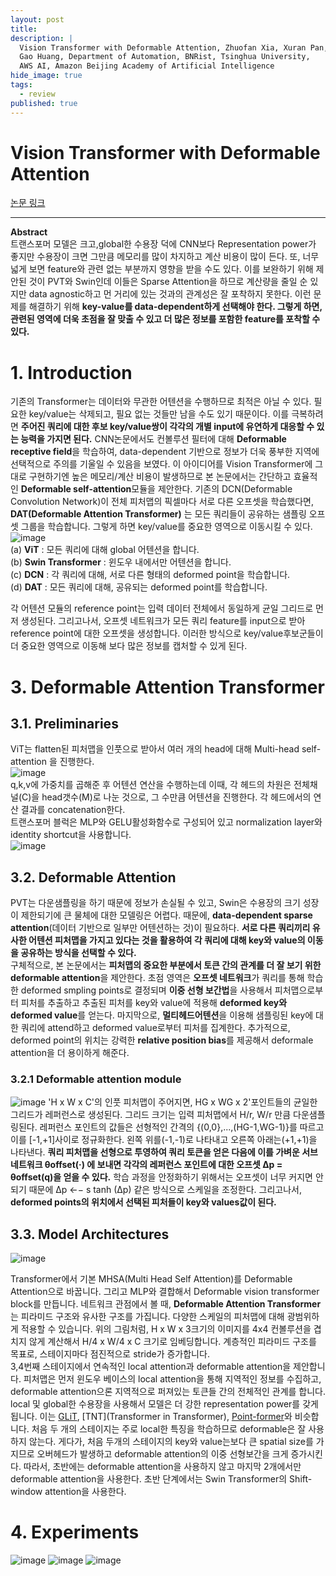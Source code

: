 ```yaml
---
layout: post
title: 
description: |
  Vision Transformer with Deformable Attention, Zhuofan Xia, Xuran Pan, Shiji Song, Li Erran Li, 
  Gao Huang, Department of Automation, BNRist, Tsinghua University, 
  AWS AI, Amazon Beijing Academy of Artificial Intelligence
hide_image: true
tags:
  - review
published: true
---
```


# Vision Transformer with Deformable Attention
[논문 링크](https://openaccess.thecvf.com/content/CVPR2022/html/Xia_Vision_Transformer_With_Deformable_Attention_CVPR_2022_paper.html?ref=https://githubhelp.com)

* * *
**Abstract**   
트랜스포머 모델은 크고,global한 수용장 덕에 CNN보다 Representation power가 좋지만 수용장이 크면 그만큼 메모리를 많이 차지하고 계산 비용이 많이 든다. 
또, 너무 넓게 보면 feature와 관련 없는 부분까지 영향을 받을 수도 있다. 이를 보완하기 위해 제안된 것이 PVT와 Swin인데 이들은 Sparse Attention을 하므로
계산량을 줄일 순 있지만 data agnostic하고 먼 거리에 있는 것과의 관계성은 잘 포착하지 못한다. 
이런 문제를 해결하기 위해 **key-value를 data-dependent하게 선택해야 한다. 그렇게 하면, 관련된 영역에 더욱 초점을 잘 맞출 수 있고 더 많은 정보를
포함한 feature를 포착할 수 있다.**

# 1. Introduction
기존의 Transformer는 데이터와 무관한 어텐션을 수행하므로 최적은 아닐 수 있다. 필요한 key/value는 삭제되고, 필요 없는 것들만 남을 수도 있기 때문이다. 
이를 극복하려면 **주어진 쿼리에 대한 후보 key/value쌍이 각각의 개별 input에 유연하게 대응할 수 있는 능력을 가지면 된다.** 
CNN논문에서도 컨볼루션 필터에 대해 **Deformable receptive field**을 학습하여, data-dependent 기반으로 정보가 더욱 풍부한 지역에 선택적으로 주의를 
기울일 수 있음을 보였다. 이 아이디어를 Vision Transformer에 그대로 구현하기엔 높은 메모리/계산 비용이 발생하므로 본 논문에서는 간단하고 효율적인
**Deformable self-attention**모듈을 제안한다. 기존의 DCN(Deformable Convolution Network)이 전체 피처맵의 픽셀마다 서로 다른 오프셋을 
학습했다면, **DAT(Deformable Attention Transformer)** 는 모든 쿼리들이 공유하는 샘플링 오프셋 그룹을 학습합니다. 그렇게 하면 key/value를 중요한 
영역으로 이동시킬 수 있다.      
![image](https://user-images.githubusercontent.com/69246778/214780171-e5ec7f19-5625-4f8c-a679-46aa14fd111d.png)   
(a) **ViT** : 모든 쿼리에 대해 global 어텐션을 합니다.   
(b) **Swin Transformer** : 윈도우 내에서만 어텐션을 합니다.   
(c) **DCN** : 각 쿼리에 대해, 서로 다른 형태의 deformed point을 학습합니다.   
(d) **DAT** : 모든 쿼리에 대해, 공유되는 deformed point를 학습합니다.   
   
각 어텐션 모듈의 reference point는 입력 데이터 전체에서 동일하게 균일 그리드로 먼저 생성된다. 그리고나서, 오프셋 네트워크가 모든 쿼리 feature를 
input으로 받아 reference point에 대한 오프셋을 생성합니다. 이러한 방식으로 key/value후보군들이 더 중요한 영역으로 이동해 보다 많은 정보를 캡처할 수 
있게 된다.
   
# 3. Deformable Attention Transformer
## 3.1. Preliminaries
ViT는 flatten된 피처맵을 인풋으로 받아서 여러 개의 head에 대해 Multi-head self-attention 을 진행한다.   
![image](https://user-images.githubusercontent.com/69246778/214783660-738fe646-e934-4cd7-9164-6bb2cead236d.png)   
q,k,v에 가중치를 곱해준 후 어텐션 연산을 수행하는데 이때, 각 헤드의 차원은 전체채널(C)을 head갯수(M)로 나눈 것으로, 그 수만큼 어텐션을 진행한다. 
각 헤드에서의 연산 결과를 concatenation한다.   
트랜스포머 블럭은 MLP와 GELU활성화함수로 구성되어 있고 normalization layer와 identity shortcut을 사용합니다.   
![image](https://user-images.githubusercontent.com/69246778/214784770-9ec82013-cea2-476b-95df-16430f0dcf4a.png)   

## 3.2. Deformable Attention
 PVT는 다운샘플링을 하기 때문에 정보가 손실될 수 있고, Swin은 수용장의 크기 성장이 제한되기에 큰 물체에 대한 모델링은 어렵다. 때문에, 
**data-dependent sparse attention**(데이터 기반으로 일부만 어텐션하는 것)이 필요하다. **서로 다른 쿼리끼리 유사한 어텐션 피처맵을 가지고 있다는 것을 활용하여
각 쿼리에 대해 key와 value의 이동을 공유하는 방식을 선택할 수 있다.**   
구체적으로, 본 논문에서는 **피처맵의 중요한 부분에서 토큰 간의 관계를 더 잘 보기 위한 deformable attention**을 제안한다. 초점 영역은 **오프셋 네트워크**가 
쿼리를 통해 학습한 deformed smpling points로 결정되며 **이중 선형 보간법**을 사용해서 피처맵으로부터 피처를 추출하고 추출된 피처를 key와 value에 적용해 
**deformed key와 deformed value**를 얻는다. 마지막으로, **멀티헤드어텐션**을 이용해 샘플링된 key에 대한 쿼리에 attend하고 deformed value로부터 피처를 
집계한다. 추가적으로, deformed point의 위치는 강력한 **relative position bias**를 제공해서 deformale attention을 더 용이하게 해준다.   

### 3.2.1 Deformable attention module
![image](https://user-images.githubusercontent.com/69246778/215389705-95dc5df4-10ef-4c2e-b85a-dfd1aa89181d.png)
'H x W x C'의 인풋 피처맵이 주어지면, HG x WG x 2'포인트들의 균일한 그리드가 레퍼런스로 생성된다. 그리드 크기는 입력 피처맵에서 H/r, W/r 만큼 다운샘플링된다.
레퍼런스 포인트의 값들은 선형적인 간격의 {(0,0},...,(HG-1,WG-1)}를 따르고 이를 [-1,+1]사이로 정규화한다. 
왼쪽 위를(-1,-1)로 나타내고 오른쪽 아래는(+1,+1)을 나타낸다. **쿼리 피처맵을 선형으로 투영하여 쿼리 토큰을 얻은 다음에 이를 가벼운 서브네트워크 θoffset(·)
에 보내면 각각의 레퍼런스 포인트에 대한 오프셋 ∆p = θoffset(q)을 얻을 수 있다.** 학습 과정을 안정화하기 위해서는 오프셋이 너무 커지면 안되기 때문에 
∆p ←− s tanh (∆p) 같은 방식으로 스케일을 조정한다. 그리고나서, **deformed points의 위치에서 선택된 피처들이 key와 values값이 된다.**



## 3.3. Model Architectures
![image](https://user-images.githubusercontent.com/69246778/215432933-0ca9277f-afc3-4793-a5c4-240c1285c57c.png)

Transformer에서 기본 MHSA(Multi Head Self Attention)를 Deformable Attention으로 바꿉니다. 그리고 MLP와 결합해서 
Deformable vision transformer block를 만듭니다. 네트워크 관점에서 볼 때, **Deformable Attention Transformer**는 피라미드 구조와
유사한 구조를 가집니다. 다양한 스케일의 피처맵에 대해 광범위하게 적용할 수 있습니다. 위의 그림처럼, H x W x 3크기의 이미지를 
4x4 컨볼루션을 겹치지 않게 계산해서 H/4 x W/4 x C 크기로 임베딩합니다. 계층적인 피라미드 구조를 목표로, 스테이지마다 점진적으로
stride가 증가합니다.   
3,4번째 스테이지에서 연속적인 local attention과 deformable attention을 제안합니다. 피처맵은 먼저 윈도우 베이스의 
local attention을 통해 지역적인 정보를 수집하고, deformable attention으론 지역적으로 퍼져있는 토큰들 간의 전체적인 관계를 합니다.
local 및 global한 수용장을 사용해서 모델은 더 강한 representation power를 갖게 됩니다. 이는 [GLiT](https://arxiv.org/pdf/2107.02960.pdf),
[TNT](Transformer in Transformer), [Point-former](https://openaccess.thecvf.com/content/CVPR2021/papers/Pan_3D_Object_Detection_With_Pointformer_CVPR_2021_paper.pdf)와 비슷합니다.
처음 두 개의 스테이지는 주로 local한 특징을 학습하므로 deformable은 잘 사용하지 않는다. 게다가, 처음 두개의 스테이지의 key와 value는보다 큰 spatial size를
가지므로 오버헤드가 발생하고 deformable attention의 이중 선형보간을 크게 증가시킨다. 따라서, 초반에는 deformable attention을 사용하지 않고 마지막 2개에서만
deformable attention을 사용한다. 초반 단계에서는 Swin Transformer의 Shift-window attention을 사용한다. 
# 4. Experiments
![image](https://user-images.githubusercontent.com/69246778/223355196-026f3eb7-605e-4ff4-b395-5fddbaa42544.png)
![image](https://user-images.githubusercontent.com/69246778/223355227-5d96401f-8c1f-4601-a188-069e4c9b6021.png)
![image](https://user-images.githubusercontent.com/69246778/223355283-2baedf35-ee16-401d-b204-4135c9e35981.png)





